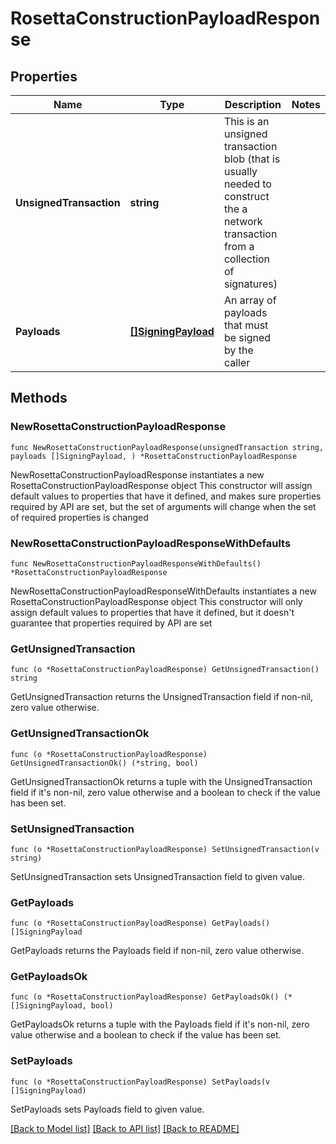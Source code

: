 # RosettaConstructionPayloadResponse

## Properties

Name | Type | Description | Notes
------------ | ------------- | ------------- | -------------
**UnsignedTransaction** | **string** | This is an unsigned transaction blob (that is usually needed to construct the a network transaction from a collection of signatures) | 
**Payloads** | [**[]SigningPayload**](SigningPayload.md) | An array of payloads that must be signed by the caller | 

## Methods

### NewRosettaConstructionPayloadResponse

`func NewRosettaConstructionPayloadResponse(unsignedTransaction string, payloads []SigningPayload, ) *RosettaConstructionPayloadResponse`

NewRosettaConstructionPayloadResponse instantiates a new RosettaConstructionPayloadResponse object
This constructor will assign default values to properties that have it defined,
and makes sure properties required by API are set, but the set of arguments
will change when the set of required properties is changed

### NewRosettaConstructionPayloadResponseWithDefaults

`func NewRosettaConstructionPayloadResponseWithDefaults() *RosettaConstructionPayloadResponse`

NewRosettaConstructionPayloadResponseWithDefaults instantiates a new RosettaConstructionPayloadResponse object
This constructor will only assign default values to properties that have it defined,
but it doesn't guarantee that properties required by API are set

### GetUnsignedTransaction

`func (o *RosettaConstructionPayloadResponse) GetUnsignedTransaction() string`

GetUnsignedTransaction returns the UnsignedTransaction field if non-nil, zero value otherwise.

### GetUnsignedTransactionOk

`func (o *RosettaConstructionPayloadResponse) GetUnsignedTransactionOk() (*string, bool)`

GetUnsignedTransactionOk returns a tuple with the UnsignedTransaction field if it's non-nil, zero value otherwise
and a boolean to check if the value has been set.

### SetUnsignedTransaction

`func (o *RosettaConstructionPayloadResponse) SetUnsignedTransaction(v string)`

SetUnsignedTransaction sets UnsignedTransaction field to given value.


### GetPayloads

`func (o *RosettaConstructionPayloadResponse) GetPayloads() []SigningPayload`

GetPayloads returns the Payloads field if non-nil, zero value otherwise.

### GetPayloadsOk

`func (o *RosettaConstructionPayloadResponse) GetPayloadsOk() (*[]SigningPayload, bool)`

GetPayloadsOk returns a tuple with the Payloads field if it's non-nil, zero value otherwise
and a boolean to check if the value has been set.

### SetPayloads

`func (o *RosettaConstructionPayloadResponse) SetPayloads(v []SigningPayload)`

SetPayloads sets Payloads field to given value.



[[Back to Model list]](../README.md#documentation-for-models) [[Back to API list]](../README.md#documentation-for-api-endpoints) [[Back to README]](../README.md)


